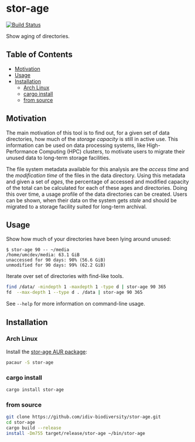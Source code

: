 stor-age
========

[![Build Status](https://travis-ci.com/idiv-biodiversity/stor-age.svg?token=r7FuYXpRu1vR1bHxqWSV&branch=master)](https://travis-ci.com/idiv-biodiversity/stor-age)

Show aging of directories.


Table of Contents
-----------------

<!-- toc -->

- [Motivation](#motivation)
- [Usage](#usage)
- [Installation](#installation)
  * [Arch Linux](#arch-linux)
  * [cargo install](#cargo-install)
  * [from source](#from-source)

<!-- tocstop -->


Motivation
----------

The main motivation of this tool is to find out, for a given set of data
directories, how much of the *storage capacity* is still in active use. This
information can be used on data processing systems, like High-Performance
Computing (HPC) clusters, to motivate users to migrate their unused data to
long-term storage facilities.

The file system metadata available for this analysis are the *access time* and
the *modification time* of the files in the data directory. Using this metadata
and given a set of *ages*, the percentage of accessed and modified capacity of
the total can be calculated for each of these ages and directories. Doing this
over time, a usage profile of the data directories can be created. Users can be
shown, when their data on the system gets *stale* and should be migrated to a
storage facility suited for long-term archival.


Usage
-----

Show how much of your directories have been lying around unused:

```console
$ stor-age 90 -- ~/media
/home/umcdev/media: 63.1 GiB
unaccessed for 90 days: 90% (56.6 GiB)
unmodified for 90 days: 99% (62.2 GiB)
```

Iterate over set of directories with find-like tools.

```bash
find /data/ -mindepth 1 -maxdepth 1 -type d | stor-age 90 365
fd  --max-depth 1 --type d . /data | stor-age 90 365
```

See `--help` for more information on command-line usage.


Installation
------------

### Arch Linux

Install the [stor-age AUR package][aur-package]:

```bash
pacaur -S stor-age
```

### cargo install

```bash
cargo install stor-age
```

### from source

```bash
git clone https://github.com/idiv-biodiversity/stor-age.git
cd stor-age
cargo build --release
install -Dm755 target/release/stor-age ~/bin/stor-age
```


[aur-package]: https://aur.archlinux.org/packages/stor-age "stor-age AUR package"
